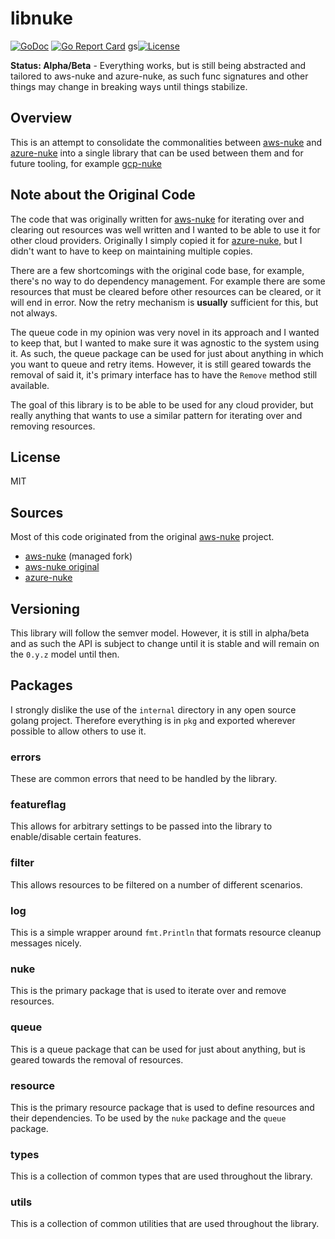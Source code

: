 # libnuke

[![GoDoc](https://godoc.org/github.com/ekristen/libnuke?status.svg)](https://godoc.org/github.com/ekristen/libnuke)
[![Go Report Card](https://goreportcard.com/badge/github.com/ekristen/libnuke)](https://goreportcard.com/report/github.com/ekristen/libnuke)
gs[![License](https://img.shields.io/badge/License-MIT-blue.svg)](https://opensource.org/licenses/MIT)

**Status: Alpha/Beta** - Everything works, but is still being abstracted and tailored to aws-nuke and azure-nuke,
as such func signatures and other things may change in breaking ways until things stabilize.

## Overview

This is an attempt to consolidate the commonalities between [aws-nuke](https://github.com/ekristen/aws-nuke) and [azure-nuke](https://github.com/ekristen/azure-nuke) into a single library
that can be used between them and for future tooling, for example [gcp-nuke](https://github.com/ekristen/gcp-nuke)

## Note about the Original Code

The code that was originally written for [aws-nuke](https://github.com/rebuy-de/aws-nuke) for iterating over and clearing out resources was well 
written and I wanted to be able to use it for other cloud providers. Originally I simply copied it for [azure-nuke,](https://github.com/ekristen/azure-nuke) 
but I didn't want to have to keep on maintaining multiple copies.

There are a few shortcomings with the original code base, for example, there's no way to do dependency management. For 
example there are some resources that must be cleared before other resources can be cleared, or it will end in error. Now
the retry mechanism is **usually** sufficient for this, but not always.

The queue code in my opinion was very novel in its approach and I wanted to keep that, but I wanted to make sure it was
agnostic to the system using it. As such, the queue package can be used for just about anything in which you want to queue
and retry items. However, it is still geared towards the removal of said it, it's primary interface has to have the
`Remove` method still available.

The goal of this library is to be able to be used for any cloud provider, but really anything that wants to use a similar
pattern for iterating over and removing resources.

## License

MIT

## Sources

Most of this code originated from the original [aws-nuke](https://github.com/rebuy-de/aws-nuke) project.

- [aws-nuke](https://github.com/ekristen/aws-nuke) (managed fork)
- [aws-nuke original](https://github.com/rebuy-de/aws-nuke)
- [azure-nuke](https://github.com/ekristen/azure-nuke)

## Versioning

This library will follow the semver model. However, it is still in alpha/beta and as such the API is subject to change
until it is stable and will remain on the `0.y.z` model until then.

## Packages

I strongly dislike the use of the `internal` directory in any open source golang project. Therefore everything is in `pkg`
and exported wherever possible to allow others to use it.

### errors

These are common errors that need to be handled by the library.

### featureflag

This allows for arbitrary settings to be passed into the library to enable/disable certain features.

### filter

This allows resources to be filtered on a number of different scenarios.

### log

This is a simple wrapper around `fmt.Println` that formats resource cleanup messages nicely.

### nuke

This is the primary package that is used to iterate over and remove resources.

### queue

This is a queue package that can be used for just about anything, but is geared towards the removal of resources.

### resource

This is the primary resource package that is used to define resources and their dependencies. To be used by the `nuke` 
package and the `queue` package.

### types

This is a collection of common types that are used throughout the library.

### utils

This is a collection of common utilities that are used throughout the library.